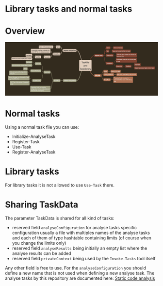 # Library tasks and normal tasks

# Overview

![TaskfileAndLibraryFile](TaskfileAndLibraryFile.jpeg)

# Normal tasks

Using a normal task file you can use:

 - Initialize-AnalyseTask
 - Register-Task
 - Use-Task
 - Register-AnalyseTask

# Library tasks

For library tasks it is not allowed to use `Use-Task` there.

# Sharing TaskData

The parameter TaskData is shared for all kind of tasks:

 - reserved field `analyseConfiguration` for analyse tasks specific configuration usually a file with multiples names of the analyse tasks and each of them of type hashtable containing limits (of course when you change the limits only)
 - reserved field `analyseResults` being initially an empty list where the analyse results can be added
 - reserved field `privateContext` being used by the `Invoke-Tasks` tool itself

Any other field is free to use. For the `analyseConfiguration` you should define a new name that is not used when defining a new analyse task. The analyse tasks by this repository are documented here: [Static code analysis](static-code-analysis.md)
